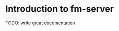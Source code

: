 # Introduction to fm-server

TODO: write [great documentation](http://jacobian.org/writing/what-to-write/)

